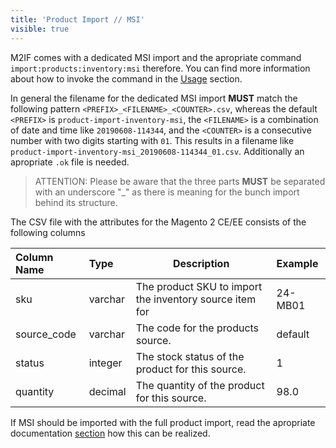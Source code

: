 ```yaml
---
title: 'Product Import // MSI'
visible: true
---
```


M2IF comes with a dedicated MSI import and the apropriate command `import:products:inventory:msi` therefore. You can find more information about how to invoke the command in the [Usage](/getting-started/usage) section.

In general the filename for the dedicated MSI import **MUST** match the following pattern `<PREFIX>_<FILENAME>_<COUNTER>.csv`, whereas the default `<PREFIX>` is `product-import-inventory-msi`, the `<FILENAME>` is a combination of date and time like `20190608-114344`, and the `<COUNTER>` is a consecutive number with two digits starting with `01`. This results in a filename like `product-import-inventory-msi_20190608-114344_01.csv`. Additionally an apropriate `.ok` file is needed.

> ATTENTION: Please be aware that the three parts **MUST** be separated with an underscore "_" as there is meaning for the bunch import behind its structure.

The CSV file with the attributes for the Magento 2 CE/EE consists of the following columns

| Column Name | Type     | Description                                                                           | Example |
|:------------|:---------|---------------------------------------------------------------------------------------|:--------|
| sku         | varchar  | The product SKU to import the inventory source item for                               | 24-MB01 |
| source_code | varchar  | The code for the products source.                                                     | default |
| status      | integer  | The stock status of the product for this source.                                      |       1 |
| quantity    | decimal  | The quantity of the product for this source.                                          |    98.0 |

If MSI should be imported with the full product import, read the apropriate documentation [section](https://docs.m2if.com/file-structure/product-import#add-msi-to-product-import) how this can be realized.
